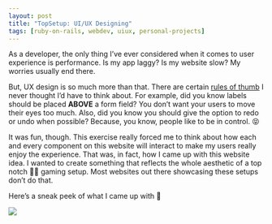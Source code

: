 ```yaml
---
layout: post
title: "TopSetup: UI/UX Designing"
tags: [ruby-on-rails, webdev, uiux, personal-projects]
---
```


As a developer, the only thing I’ve ever considered when it comes to user experience is performance. Is my app laggy? Is my website slow? My worries usually end there.

But, UX design is so much more than that. There are certain [rules of thumb][1] I never thought I’d have to think about. For example, did you know labels should be placed **ABOVE** a form field? You don’t want your users to move their eyes too much. Also, did you know you should give the option to redo or undo when possible? Because, you know, people like to be in control. 😝

It was fun, though. This exercise really forced me to think about how each and every component on this website will interact to make my users really enjoy the experience. That was, in fact, how I came up with this website idea. I wanted to create something that reflects the whole aesthetic of a top notch 👌🏻 gaming setup. Most websites out there showcasing these setups don’t do that.

Here’s a sneak peek of what I came up with 🎥

<img src="http://i.imgur.com/7fBXqlJ.png?1">

[1]: https://www.interaction-design.org/literature/article/user-interface-design-guidelines-10-rules-of-thumb
